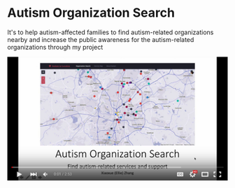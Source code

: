 # Autism Organization Search
It's to help autism-affected families to find autism-related organizations nearby and increase the public awareness for the autism-related organizations through my project

<a href="https://youtu.be/E3pI181NEIg"><img src="https://raw.githubusercontent.com/zhangxiaoxue/autism_search/master/assets/img/autism_search.jpg" align="left" width="640"/></a>
